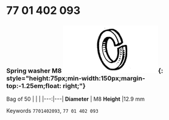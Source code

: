 # 77 01 402 093

### Spring washer M8 ![](../assets/images/parts/spring_washer.png){: style="height:75px;min-width:150px;margin-top:-1.25em;float: right;"}

Bag of 50
|   |   |
|---:|---|
**Diameter** | M8
**Height** |12.9 mm

Keywords `7701402093`, `77 01 402 093`
